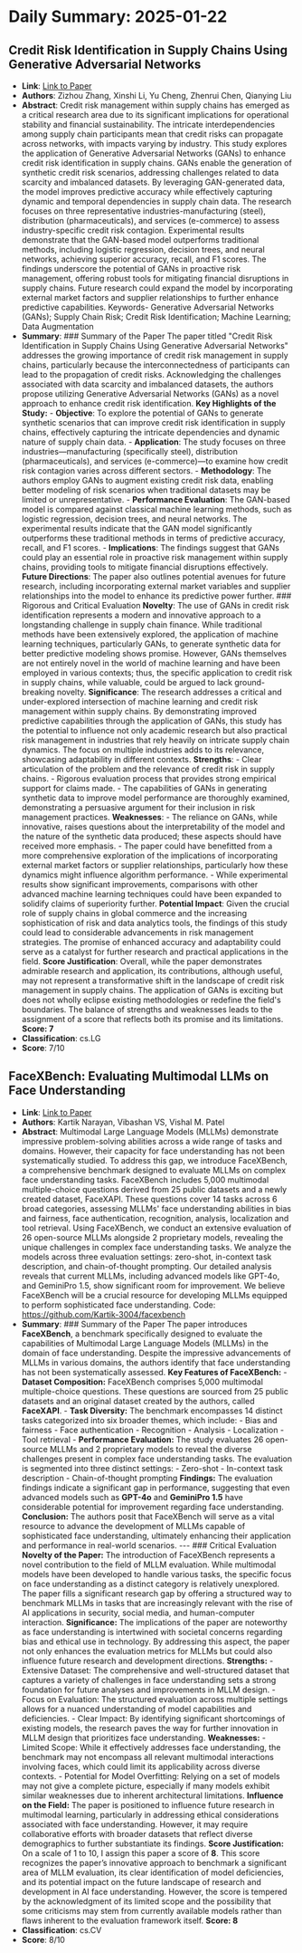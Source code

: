 # Daily Summary: 2025-01-22

## Credit Risk Identification in Supply Chains Using Generative Adversarial Networks
- **Link**: [Link to Paper](http://arxiv.org/abs/2501.10348v1)
- **Authors**: Zizhou Zhang, Xinshi Li, Yu Cheng, Zhenrui Chen, Qianying Liu
- **Abstract**: Credit risk management within supply chains has emerged as a critical research area due to its significant implications for operational stability and financial sustainability. The intricate interdependencies among supply chain participants mean that credit risks can propagate across networks, with impacts varying by industry. This study explores the application of Generative Adversarial Networks (GANs) to enhance credit risk identification in supply chains. GANs enable the generation of synthetic credit risk scenarios, addressing challenges related to data scarcity and imbalanced datasets. By leveraging GAN-generated data, the model improves predictive accuracy while effectively capturing dynamic and temporal dependencies in supply chain data. The research focuses on three representative industries-manufacturing (steel), distribution (pharmaceuticals), and services (e-commerce) to assess industry-specific credit risk contagion. Experimental results demonstrate that the GAN-based model outperforms traditional methods, including logistic regression, decision trees, and neural networks, achieving superior accuracy, recall, and F1 scores. The findings underscore the potential of GANs in proactive risk management, offering robust tools for mitigating financial disruptions in supply chains. Future research could expand the model by incorporating external market factors and supplier relationships to further enhance predictive capabilities. Keywords- Generative Adversarial Networks (GANs); Supply Chain Risk; Credit Risk Identification; Machine Learning; Data Augmentation
- **Summary**: ### Summary of the Paper The paper titled "Credit Risk Identification in Supply Chains Using Generative Adversarial Networks" addresses the growing importance of credit risk management in supply chains, particularly because the interconnectedness of participants can lead to the propagation of credit risks. Acknowledging the challenges associated with data scarcity and imbalanced datasets, the authors propose utilizing Generative Adversarial Networks (GANs) as a novel approach to enhance credit risk identification.  **Key Highlights of the Study:** - **Objective**: To explore the potential of GANs to generate synthetic scenarios that can improve credit risk identification in supply chains, effectively capturing the intricate dependencies and dynamic nature of supply chain data. - **Application**: The study focuses on three industries—manufacturing (specifically steel), distribution (pharmaceuticals), and services (e-commerce)—to examine how credit risk contagion varies across different sectors. - **Methodology**: The authors employ GANs to augment existing credit risk data, enabling better modeling of risk scenarios when traditional datasets may be limited or unrepresentative. - **Performance Evaluation**: The GAN-based model is compared against classical machine learning methods, such as logistic regression, decision trees, and neural networks. The experimental results indicate that the GAN model significantly outperforms these traditional methods in terms of predictive accuracy, recall, and F1 scores. - **Implications**: The findings suggest that GANs could play an essential role in proactive risk management within supply chains, providing tools to mitigate financial disruptions effectively. **Future Directions**: The paper also outlines potential avenues for future research, including incorporating external market variables and supplier relationships into the model to enhance its predictive power further. ### Rigorous and Critical Evaluation **Novelty**:  The use of GANs in credit risk identification represents a modern and innovative approach to a longstanding challenge in supply chain finance. While traditional methods have been extensively explored, the application of machine learning techniques, particularly GANs, to generate synthetic data for better predictive modeling shows promise. However, GANs themselves are not entirely novel in the world of machine learning and have been employed in various contexts; thus, the specific application to credit risk in supply chains, while valuable, could be argued to lack ground-breaking novelty. **Significance**: The research addresses a critical and under-explored intersection of machine learning and credit risk management within supply chains. By demonstrating improved predictive capabilities through the application of GANs, this study has the potential to influence not only academic research but also practical risk management in industries that rely heavily on intricate supply chain dynamics. The focus on multiple industries adds to its relevance, showcasing adaptability in different contexts. **Strengths**: - Clear articulation of the problem and the relevance of credit risk in supply chains. - Rigorous evaluation process that provides strong empirical support for claims made. - The capabilities of GANs in generating synthetic data to improve model performance are thoroughly examined, demonstrating a persuasive argument for their inclusion in risk management practices. **Weaknesses**: - The reliance on GANs, while innovative, raises questions about the interpretability of the model and the nature of the synthetic data produced; these aspects should have received more emphasis. - The paper could have benefitted from a more comprehensive exploration of the implications of incorporating external market factors or supplier relationships, particularly how these dynamics might influence algorithm performance. - While experimental results show significant improvements, comparisons with other advanced machine learning techniques could have been expanded to solidify claims of superiority further. **Potential Impact**: Given the crucial role of supply chains in global commerce and the increasing sophistication of risk and data analytics tools, the findings of this study could lead to considerable advancements in risk management strategies. The promise of enhanced accuracy and adaptability could serve as a catalyst for further research and practical applications in the field. **Score Justification**: Overall, while the paper demonstrates admirable research and application, its contributions, although useful, may not represent a transformative shift in the landscape of credit risk management in supply chains. The application of GANs is exciting but does not wholly eclipse existing methodologies or redefine the field's boundaries. The balance of strengths and weaknesses leads to the assignment of a score that reflects both its promise and its limitations. **Score: 7**
- **Classification**: cs.LG
- **Score**: 7/10

## FaceXBench: Evaluating Multimodal LLMs on Face Understanding
- **Link**: [Link to Paper](http://arxiv.org/abs/2501.10360v1)
- **Authors**: Kartik Narayan, Vibashan VS, Vishal M. Patel
- **Abstract**: Multimodal Large Language Models (MLLMs) demonstrate impressive problem-solving abilities across a wide range of tasks and domains. However, their capacity for face understanding has not been systematically studied. To address this gap, we introduce FaceXBench, a comprehensive benchmark designed to evaluate MLLMs on complex face understanding tasks. FaceXBench includes 5,000 multimodal multiple-choice questions derived from 25 public datasets and a newly created dataset, FaceXAPI. These questions cover 14 tasks across 6 broad categories, assessing MLLMs' face understanding abilities in bias and fairness, face authentication, recognition, analysis, localization and tool retrieval. Using FaceXBench, we conduct an extensive evaluation of 26 open-source MLLMs alongside 2 proprietary models, revealing the unique challenges in complex face understanding tasks. We analyze the models across three evaluation settings: zero-shot, in-context task description, and chain-of-thought prompting. Our detailed analysis reveals that current MLLMs, including advanced models like GPT-4o, and GeminiPro 1.5, show significant room for improvement. We believe FaceXBench will be a crucial resource for developing MLLMs equipped to perform sophisticated face understanding. Code: https://github.com/Kartik-3004/facexbench
- **Summary**: ### Summary of the Paper The paper introduces **FaceXBench**, a benchmark specifically designed to evaluate the capabilities of Multimodal Large Language Models (MLLMs) in the domain of face understanding. Despite the impressive advancements of MLLMs in various domains, the authors identify that face understanding has not been systematically assessed.  **Key Features of FaceXBench:** - **Dataset Composition:** FaceXBench comprises 5,000 multimodal multiple-choice questions. These questions are sourced from 25 public datasets and an original dataset created by the authors, called **FaceXAPI**. - **Task Diversity:** The benchmark encompasses 14 distinct tasks categorized into six broader themes, which include:   - Bias and fairness   - Face authentication   - Recognition   - Analysis   - Localization   - Tool retrieval    - **Performance Evaluation:** The study evaluates 26 open-source MLLMs and 2 proprietary models to reveal the diverse challenges present in complex face understanding tasks. The evaluation is segmented into three distinct settings:   - Zero-shot   - In-context task description   - Chain-of-thought prompting **Findings:** The evaluation findings indicate a significant gap in performance, suggesting that even advanced models such as **GPT-4o** and **GeminiPro 1.5** have considerable potential for improvement regarding face understanding.  **Conclusion:** The authors posit that FaceXBench will serve as a vital resource to advance the development of MLLMs capable of sophisticated face understanding, ultimately enhancing their application and performance in real-world scenarios. --- ### Critical Evaluation **Novelty of the Paper:** The introduction of FaceXBench represents a novel contribution to the field of MLLM evaluation. While multimodal models have been developed to handle various tasks, the specific focus on face understanding as a distinct category is relatively unexplored. The paper fills a significant research gap by offering a structured way to benchmark MLLMs in tasks that are increasingly relevant with the rise of AI applications in security, social media, and human-computer interaction. **Significance:** The implications of the paper are noteworthy as face understanding is intertwined with societal concerns regarding bias and ethical use in technology. By addressing this aspect, the paper not only enhances the evaluation metrics for MLLMs but could also influence future research and development directions. **Strengths:** - Extensive Dataset: The comprehensive and well-structured dataset that captures a variety of challenges in face understanding sets a strong foundation for future analyses and improvements in MLLM design. - Focus on Evaluation: The structured evaluation across multiple settings allows for a nuanced understanding of model capabilities and deficiencies. - Clear Impact: By identifying significant shortcomings of existing models, the research paves the way for further innovation in MLLM design that prioritizes face understanding. **Weaknesses:** - Limited Scope: While it effectively addresses face understanding, the benchmark may not encompass all relevant multimodal interactions involving faces, which could limit its applicability across diverse contexts. - Potential for Model Overfitting: Relying on a set of models may not give a complete picture, especially if many models exhibit similar weaknesses due to inherent architectural limitations. **Influence on the Field:** The paper is positioned to influence future research in multimodal learning, particularly in addressing ethical considerations associated with face understanding. However, it may require collaborative efforts with broader datasets that reflect diverse demographics to further substantiate its findings. **Score Justification:** On a scale of 1 to 10, I assign this paper a score of **8**. This score recognizes the paper’s innovative approach to benchmark a significant area of MLLM evaluation, its clear identification of model deficiencies, and its potential impact on the future landscape of research and development in AI face understanding. However, the score is tempered by the acknowledgment of its limited scope and the possibility that some criticisms may stem from currently available models rather than flaws inherent to the evaluation framework itself. **Score: 8**
- **Classification**: cs.CV
- **Score**: 8/10

